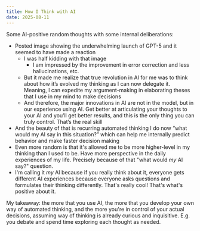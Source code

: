 ```yaml
---
title: How I Think with AI
date: 2025-08-11
---
```


Some AI-positive random thoughts with some internal deliberations:
- Posted image showing the underwhelming launch of GPT-5 and it seemed to have made a reaction
  - I was half kidding with that image 
    - I am impressed by the improvement in error correction and less hallucinations, etc.
  - But it made me realize that true revolution in AI for me was to think about how it’s evolved my thinking as I can now delegate it. Meaning, I can expedite my argument-making in elaborating theses that I use in my mind to make decisions
  - And therefore, the major innovations in AI are not in the model, but in our experience using AI. Get better at articulating your thoughts to your AI and you’ll get better results, and this is the only thing you can truly control. That’s the real skill
- And the beauty of that is recurring automated thinking I do now “what would my AI say in this situation?” which can help me internally predict behavior and make faster decision making
- Even more random is that it's allowed me to be more higher-level in my thinking than I used to be. Have more perspective in the daily experiences of my life. Precisely because of that "what would _my_ AI say?" question.
- I'm calling it _my_ AI because if you really think about it, everyone gets different AI experiences because everyone asks questions and formulates their thinking differently. That's really cool! That's what's positive about it.

My takeaway: the more that you use AI, the more that you develop your own way of automated thinking, and the more you're in control of your actual decisions, assuming way of thinking is already curious and inquisitive. E.g. you debate and spend time exploring each thought as needed.

